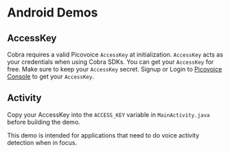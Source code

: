 # Android Demos

## AccessKey

Cobra requires a valid Picovoice `AccessKey` at initialization. `AccessKey` acts as your credentials when using Cobra SDKs.
You can get your `AccessKey` for free. Make sure to keep your `AccessKey` secret. 
Signup or Login to [Picovoice Console](https://console.picovoice.ai/) to get your `AccessKey`.

## Activity

Copy your AccessKey into the `ACCESS_KEY` variable in `MainActivity.java` before building the demo.

This demo is intended for applications that need to do voice activity detection when in focus.
